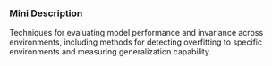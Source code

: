 ### Mini Description

Techniques for evaluating model performance and invariance across environments, including methods for detecting overfitting to specific environments and measuring generalization capability.
